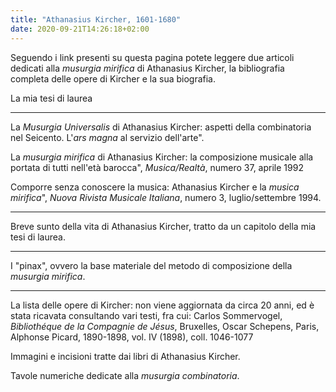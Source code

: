 ```yaml
---
title: "Athanasius Kircher, 1601-1680"
date: 2020-09-21T14:26:18+02:00
---
```


Seguendo i link presenti su questa pagina potete leggere due articoli dedicati alla _musurgia mirifica_ di Athanasius Kircher, la bibliografia completa delle opere di Kircher e la sua biografia.

La mia tesi di laurea <a href="/tesi/"><i class="fa fa-chevron-right"></i><i class="fa fa-chevron-right"></i></a>

<hr>

La _Musurgia Universalis_ di Athanasius Kircher: aspetti della combinatoria nel Seicento. L'_ars magna_ al servizio dell'arte". <a href="/articoli/ars_magna/"><i class="fa fa-chevron-right"></i><i class="fa fa-chevron-right"></i></a>

La _musurgia mirifica_ di Athanasius Kircher: la composizione musicale alla portata di tutti nell'età barocca", _Musica/Realtà_, numero 37, aprile 1992 <a href="/articoli/mirifica/"><i class="fa fa-chevron-right"></i><i class="fa fa-chevron-right"></i></a>

Comporre senza conoscere la musica: Athanasius Kircher e la _musica mirifica_&#34;, _Nuova Rivista Musicale Italiana_, numero 3, luglio/settembre 1994. <a href="/articoli/comporre/"><i class="fa fa-chevron-right"></i><i class="fa fa-chevron-right"></i></a>

<hr>

Breve sunto della vita di Athanasius Kircher, tratto da un capitolo della mia tesi di laurea.</a> <a href="{{ path('kircher_vita') }}"><i class="fa fa-chevron-right"></i><i class="fa fa-chevron-right"></i></a>

<hr>

I "pinax", ovvero la base materiale del metodo di composizione della _musurgia mirifica_. <a href="/pinax/"><i class="fa fa-chevron-right"></i><i class="fa fa-chevron-right"></i></a>

<hr>

La lista delle opere di Kircher: non viene aggiornata da circa 20 anni, ed è stata ricavata consultando vari testi, fra cui: Carlos Sommervogel, _Bibliothéque de la Compagnie de Jésus_, Bruxelles, Oscar Schepens, Paris, Alphonse Picard, 1890-1898, vol. IV (1898), coll. 1046-1077 <a href="/varie/opere/"><i class="fa fa-chevron-right"></i><i class="fa fa-chevron-right"></i></a>

Immagini e incisioni tratte dai libri di Athanasius Kircher. <a href="/varie/immagini/"><i class="fa fa-chevron-right"></i><i class="fa fa-chevron-right"></i></a>

Tavole numeriche dedicate alla _musurgia combinatoria_. <a href="/varie/tavole/"><i class="fa fa-chevron-right"></i><i class="fa fa-chevron-right"></i></a>
